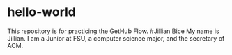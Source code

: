 # hello-world
This repository is for practicing the GetHub Flow.
#Jillian Bice
My name is Jillian. I am a Junior at FSU, a computer science major, and the secretary of ACM.
